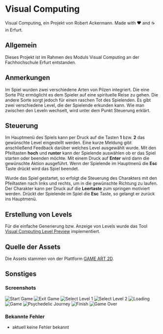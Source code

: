 # Visual Computing

Visual Computing, ein Projekt von Robert Ackermann. Made with ♥ and ☕ in Erfurt.

## Allgemein

Dieses Projekt ist im Rahmen des Moduls Visual Computing an der Fachhochschule Erfurt entstanden.

## Anmerkungen

Im Spiel wurden zwei verschiedene Arten von Pilzen integriert. Die eine Sorte Pilz ermöglicht es dem Spieler auf eine spirituelle Reise zu gehen. Die andere Sorte sorgt jedoch für einen raschen Tot des Spielenden.
Es gibt zwei verschiedene Level, die der Spielende erkunden kann. Wie man zwischen den Leveln wechselt, wird unter dem Punkt Steuerung erklärt.

## Steuerung

Im Hauptmenü des Spiels kann per Druck auf die Tasten **1** bzw. **2** das gewünschte Level eingestellt werden. Eine kurze Meldung gibt anschließend Feedback darüber welches Level ausgewählt wurde. Mit den Pfeiltasten **hoch** und **runter** kann der Spielende auswählen ob er das Spiel starten oder beenden möchte. Mit einem Druck auf **Enter** wird dann die gewünschte Aktion ausgeführt. Wenn der Spielende im Hauptmenü die **Esc** Taste drückt wird das Spiel beendet.

Wurde das Spiel gestartet, so erfolgt die Steuerung des Charakters mit den Pfeiltasten nach links und rechts, um in die gewünschte Richtung zu laufen. Der Charakter kann per Druck auf die **Leertaste** zum springen motiviert werden. Drückt der Spielende im Spiel die **Esc** Taste, so gelangt er zurück ins Hauptmenü.

## Erstellung von Levels

Für die einfache Generierung bzw. Anzeige von Levels wurde das Tool [Visual Computing Level Preview](https://www.github.com/batzlov/visual-computing-level-preview) implementiert.

## Quelle der Assets

Die Assets stammen von der Plattform [GAME ART 2D](https://www.gameart2d.com/).

## Sonstiges

### Screenshots

![Start Game](./source/ressources/screenshots/start.png)
![Exit Game](./source/ressources/screenshots/exit.png)
![Select Level 1](./source/ressources/screenshots/select-level-1.png)
![Select Level 2](./source/ressources/screenshots/select-level-2.png)
![Loading](./source/ressources/screenshots/loading.png)
![Game](./source/ressources/screenshots/game.png)
![Psychedelic Journey](./source/ressources/screenshots/psychedelic-journey.png)
![Finish](./source/ressources/screenshots/finish.png)
![Game Over](./source/ressources/screenshots/game-over.png)

### Bekannte Fehler

-   aktuell keine Fehler bekannt  	

